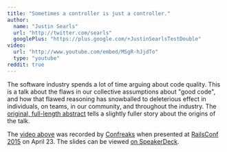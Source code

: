 ```yaml
---
title: "Sometimes a controller is just a controller."
author:
  name: "Justin Searls"
  url: "http://twitter.com/searls"
  googlePlus: "https://plus.google.com/+JustinSearlsTestDouble"
video:
  url: "http://www.youtube.com/embed/MSgR-hJjdTo"
  type: "youtube"
reddit: true
---
```


The software industry spends a lot of time arguing about code quality. This is a talk about the flaws in our collective assumptions about "good code", and how that flawed reasoning has snowballed to deleterious effect in individuals, on teams, in our community, and throughout the industry. The [original, full-length abstract](https://gist.github.com/searls/8a50eb57e43e02335b06) tells a slightly fuller story about the origins of the talk.

The [video above](https://www.youtube.com/watch?v=MSgR-hJjdTo) was recorded by [Confreaks](http://confreaks.tv/videos/railsconf2015-sometimes-a-controller-is-just-a-controller) when presented at [RailsConf 2015](http://railsconf.com) on April 23. The slides can be viewed [on SpeakerDeck](https://speakerdeck.com/searls/sometimes-a-controller-is-just-a-controller).

<script async class="speakerdeck-embed" data-id="d503e504f78d40acb54ff3b0fedb5017" data-ratio="1.77777777777778" src="//speakerdeck.com/assets/embed.js"></script>
